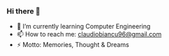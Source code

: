 ### Hi there 👋

- 🌱 I’m currently learning Computer Engineering
- 📫 How to reach me: claudiobiancu96@gmail.com
- ⚡ Motto: Memories, Thought & Dreams

<!--
**ClaudioBiancu/ClaudioBiancu** is a ✨ _special_ ✨ repository because its `README.md` (this file) appears on your GitHub profile.

Here are some ideas to get you started:

- 🔭 I’m currently working on 
- 🌱 I’m currently learning Computer Engineering
- 👯 I’m looking to collaborate on 
- 💬 Ask me about ...
- 📫 How to reach me: claudiobiancu96@gmail.com
- 😄 Pronouns: ...
- ⚡ Fun fact: ...
-->
